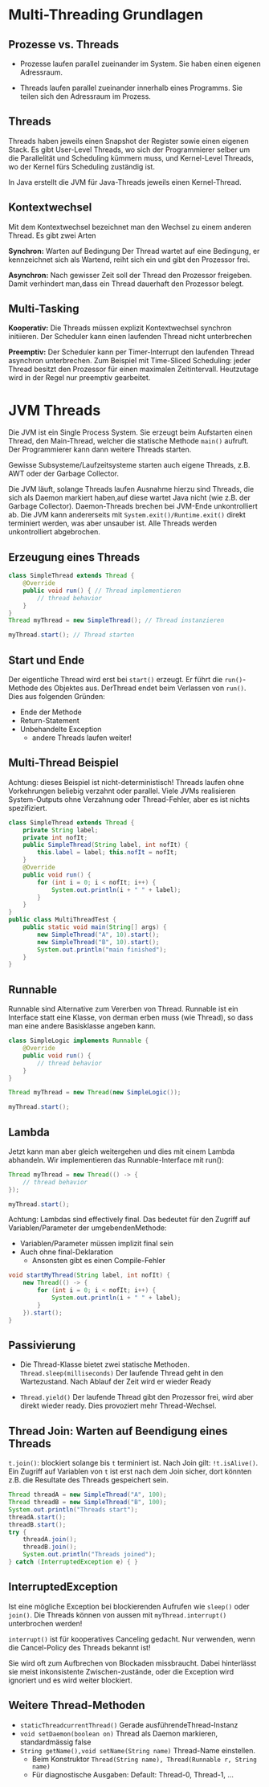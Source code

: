 # Multi-Threading Grundlagen

## Prozesse vs. Threads

* Prozesse laufen parallel zueinander im System. Sie haben einen eigenen Adressraum.

* Threads laufen parallel zueinander innerhalb eines Programms. Sie teilen sich den Adressraum im Prozess.

## Threads

Threads haben jeweils einen Snapshot der Register sowie einen eigenen Stack. Es gibt User-Level Threads, wo sich der Programmierer selber um die Parallelität und Scheduling kümmern muss, und Kernel-Level Threads, wo der Kernel fürs Scheduling zuständig ist.

In Java erstellt die JVM für Java-Threads jeweils einen Kernel-Thread.

## Kontextwechsel

Mit dem Kontextwechsel bezeichnet man den Wechsel zu einem anderen Thread. Es gibt zwei Arten

**Synchron:** Warten auf Bedingung Der Thread wartet auf eine Bedingung, er kennzeichnet sich als Wartend, reiht sich ein und gibt den Prozessor frei.

**Asynchron:** Nach gewisser Zeit soll der Thread den Prozessor freigeben. Damit verhindert man,dass ein Thread dauerhaft den Prozessor belegt.

## Multi-Tasking

**Kooperativ:** Die Threads müssen explizit Kontextwechsel synchron initiieren. Der Scheduler kann einen laufenden Thread nicht unterbrechen

**Preemptiv:** Der Scheduler kann per Timer-Interrupt den laufenden Thread asynchron unterbrechen. Zum Beispiel mit Time-Sliced Scheduling: jeder Thread besitzt den Prozessor für einen maximalen Zeitintervall. Heutzutage wird in der Regel nur preemptiv gearbeitet.

# JVM Threads

Die JVM ist ein Single Process System. Sie erzeugt beim Aufstarten einen Thread, den Main-Thread, welcher die statische Methode ``main()`` aufruft. Der Programmierer kann dann weitere Threads starten.

Gewisse Subsysteme/Laufzeitsysteme starten auch eigene Threads, z.B. AWT oder der Garbage Collector.

Die JVM läuft, solange Threads laufen Ausnahme hierzu sind Threads, die sich als Daemon markiert haben,auf diese wartet Java nicht (wie z.B. der Garbage Collector). Daemon-Threads brechen bei JVM-Ende unkontrolliert ab. Die JVM kann andererseits mit `System.exit()/Runtime.exit()` direkt terminiert werden, was aber unsauber ist. Alle Threads werden unkontrolliert abgebrochen.

## Erzeugung eines Threads

```java
class SimpleThread extends Thread { 
    @Override
    public void run() { // Thread implementieren
        // thread behavior
    } 
}
Thread myThread = new SimpleThread(); // Thread instanzieren

myThread.start(); // Thread starten
```

## Start und Ende

Der eigentliche Thread wird erst bei `start()` erzeugt. Er führt die `run()`-Methode des Objektes aus. DerThread endet beim Verlassen von `run()`. Dies aus folgenden Gründen:

* Ende der Methode
* Return-Statement
* Unbehandelte Exception
  * andere Threads laufen weiter!

## Multi-Thread Beispiel

Achtung: dieses Beispiel ist nicht-deterministisch! Threads laufen ohne Vorkehrungen beliebig verzahnt oder parallel. Viele JVMs realisieren System-Outputs ohne Verzahnung oder Thread-Fehler, aber es ist nichts spezifiziert.

```java
class SimpleThread extends Thread { 
    private String label;
    private int nofIt; 
    public SimpleThread(String label, int nofIt) {
        this.label = label; this.nofIt = nofIt;
    } 
    @Override
    public void run() {
        for (int i = 0; i < nofIt; i++) {
            System.out.println(i + " " + label);
        } 
    } 
} 
public class MultiThreadTest {
    public static void main(String[] args) {
        new SimpleThread("A", 10).start();
        new SimpleThread("B", 10).start();
        System.out.println("main finished"); 
    } 
}
```

## Runnable

Runnable sind Alternative zum Vererben von Thread. Runnable ist ein Interface statt eine Klasse, von derman erben muss (wie Thread), so dass man eine andere Basisklasse angeben kann.

```java
class SimpleLogic implements Runnable {
    @Override
    public void run() {
        // thread behavior
    }
}

Thread myThread = new Thread(new SimpleLogic());

myThread.start();
```

## Lambda

Jetzt kann man aber gleich weitergehen und dies mit einem Lambda abhandeln. Wir implementieren das Runnable-Interface mit run():

```java
Thread myThread = new Thread(() -> {
    // thread behavior
});

myThread.start();
```

Achtung: Lambdas sind effectively final. Das bedeutet für den Zugriff auf Variablen/Parameter der umgebendenMethode:

* Variablen/Parameter müssen implizit final sein
* Auch ohne final-Deklaration
  * Ansonsten gibt es einen Compile-Fehler

```java
void startMyThread(String label, int nofIt) { 
    new Thread(() -> {
        for (int i = 0; i < nofIt; i++) {
            System.out.println(i + " " + label);
        } 
    }).start();
}
```

## Passivierung

* Die Thread-Klasse bietet zwei statische Methoden.
  `Thread.sleep(milliseconds)` Der laufende Thread geht in den Wartezustand. Nach Ablauf der Zeit wird er wieder Ready

* `Thread.yield()` Der laufende Thread gibt den Prozessor frei, wird aber direkt wieder ready. Dies provoziert mehr Thread-Wechsel.


## Thread Join: Warten auf Beendigung eines Threads

`t.join()`: blockiert solange bis `t` terminiert ist. Nach Join gilt: `!t.isAlive()`. Ein Zugriff auf Variablen von `t` ist erst nach dem Join sicher, dort könnten z.B. die Resultate des Threads gespeichert sein.

```java
Thread threadA = new SimpleThread("A", 100);
Thread threadB = new SimpleThread("B", 100);
System.out.println("Threads start");
threadA.start();
threadB.start();
try {
    threadA.join();
    threadB.join();
    System.out.println("Threads joined");
} catch (InterruptedException e) { }
```

## InterruptedException

Ist eine mögliche Exception bei blockierenden Aufrufen wie `sleep()` oder `join()`. Die Threads können von aussen mit `myThread.interrupt()` unterbrochen werden!

`interrupt()` ist für kooperatives Canceling gedacht. Nur verwenden, wenn die Cancel-Policy des Threads bekannt ist!

Sie wird oft zum Aufbrechen von Blockaden missbraucht. Dabei hinterlässt sie meist inkonsistente Zwischen-zustände, oder die Exception wird ignoriert und es wird weiter blockiert.

## Weitere Thread-Methoden

* ``staticThreadcurrentThread()`` Gerade ausführendeThread-Instanz
* `void setDaemon(boolean on)` Thread als Daemon markieren, standardmässig false
* `String getName(),void setName(String name)` Thread-Name einstellen.
  * Beim Konstruktor `Thread(String name), Thread(Runnable r, String name)`
  * Für diagnostische Ausgaben: Default: Thread-0, Thread-1, ...
